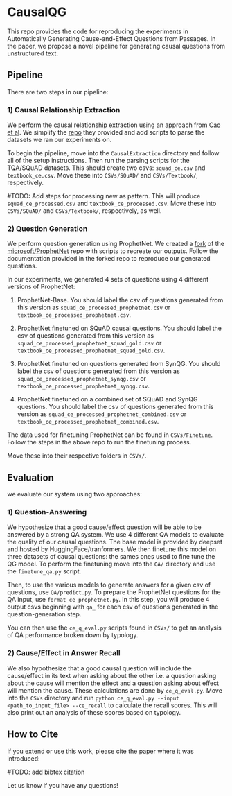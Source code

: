# CausalQG

This repo provides the code for reproducing the experiments in Automatically Generating Cause-and-Effect Questions from Passages. In the paper, we propose a novel pipeline for generating causal questions from unstructured text.

## Pipeline

There are two steps in our pipeline:

### 1) Causal Relationship Extraction

We perform the causal relationship extraction using an approach from [Cao et al](https://ieeexplore.ieee.org/document/7815074). We simplify the [repo](https://github.com/Angela7126/CE_extractor--Patterns_Based) they provided and add scripts to parse the datasets we ran our experiments on.

To begin the pipeline, move into the `CausalExtraction` directory and follow all of the setup instructions. Then run the parsing scripts for the TQA/SQuAD datasets. This should create two csvs: `squad_ce.csv` and `textbook_ce.csv`. Move these into `CSVs/SQuAD/` and `CSVs/Textbook/`, respectively.

#TODO: Add steps for processing new as pattern. This will produce `squad_ce_processed.csv` and `textbook_ce_processed.csv`. Move these into `CSVs/SQuAD/` and `CSVs/Textbook/`, respectively, as well.

### 2) Question Generation

We perform question generation using ProphetNet. We created a [fork](https://github.com/ManavR123/ProphetNet/tree/CausalQG) of the [microsoft/ProphetNet](https://github.com/microsoft/ProphetNet) repo with scripts to recreate our outputs. Follow the documentation provided in the forked repo to reproduce our generated questions.

In our experiments, we generated 4 sets of questions using 4 different versions of ProphetNet:

1) ProphetNet-Base. You should label the csv of questions generated from this version as `squad_ce_processed_prophetnet.csv` or `textbook_ce_processed_prophetnet.csv`.

2) ProphetNet finetuned on SQuAD causal questions. You should label the csv of questions generated from this version as `squad_ce_processed_prophetnet_squad_gold.csv` or `textbook_ce_processed_prophetnet_squad_gold.csv`.

3) ProphetNet finetuned on questions generated from SynQG. You should label the csv of questions generated from this version as `squad_ce_processed_prophetnet_synqg.csv` or `textbook_ce_processed_prophetnet_synqg.csv`.

4) ProphetNet finetuned on a combined set of SQuAD and SynQG questions. You should label the csv of questions generated from this version as `squad_ce_processed_prophetnet_combined.csv` or `textbook_ce_processed_prophetnet_combined.csv`.

The data used for finetuning ProphetNet can be found in `CSVs/Finetune`. Follow the steps in the above repo to run the finetuning process.

Move these into their respective folders in `CSVs/`.

## Evaluation

we evaluate our system using two approaches:

### 1) Question-Answering

We hypothesize that a good cause/effect question will be able to be answered by a strong QA system. We use 4 different QA models to evaluate the quality of our causal questions. The base model is provided by deepset and hosted by HuggingFace/tranformers. We then finetune this model on three datasets of causal questions: the sames ones used to fine tune the QG model. To perform the finetuning move into the `QA/` directory and use the `finetune_qa.py` script.

Then, to use the various models to generate answers for a given csv of questions, use `QA/predict.py`. To prepare the ProphetNet questions for the QA input, use `format_ce_prophetnet.py`. In this step, you will produce 4 output csvs beginning with `qa_` for each csv of questions generated in the question-generation step.

You can then use the `ce_q_eval.py` scripts found in `CSVs/` to get an analysis of QA performance broken down by typology.

### 2) Cause/Effect in Answer Recall

We also hypothesize that a good causal question will include the cause/effect in its text when asking about the other i.e. a question asking about the cause will mention the effect and a question asking about effect will mention the cause. These calculations are done by `ce_q_eval.py`. Move into the `CSVs` directory and run `python ce_q_eval.py --input <path_to_input_file> --ce_recall` to calculate the recall scores. This will also print out an analysis of these scores based on typology.

## How to Cite

If you extend or use this work, please cite the paper where it was introduced:

#TODO: add bibtex citation

Let us know if you have any questions!
